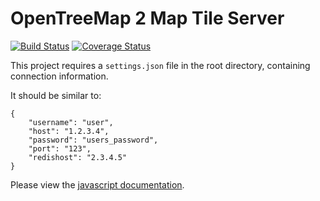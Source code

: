 # OpenTreeMap 2 Map Tile Server
[![Build Status](https://travis-ci.org/OpenTreeMap/OTM2-tiler.svg?branch=master)](https://travis-ci.org/OpenTreeMap/OTM2-tiler) [![Coverage Status](https://coveralls.io/repos/OpenTreeMap/OTM2-tiler/badge.png?branch=master)](https://coveralls.io/r/OpenTreeMap/OTM2-tiler?branch=master)

This project requires a `settings.json` file in the root directory, containing connection information.

It should be similar to:
```
{
    "username": "user",
    "host": "1.2.3.4",
    "password": "users_password",
    "port": "123",
    "redishost": "2.3.4.5"
}
```

Please view the [javascript documentation](https://rawgithub.com/OpenTreeMap/OTM2-tiler/master/docs/filterObjectToWhere.html).
